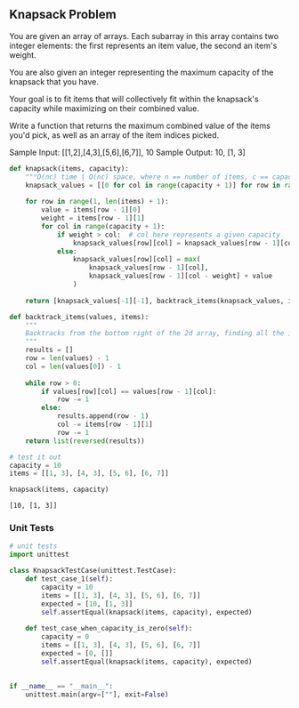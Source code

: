 ## Knapsack Problem
You are given an array of arrays. Each subarray in this array contains two integer elements: the first represents an item value, the second an item's weight.

You are also given an integer representing the maximum capacity of the knapsack that you have.

Your goal is to fit items that will collectively fit within the knapsack's capacity while maximizing on their combined value.

Write a function that returns the maximum combined value of the items you'd pick, as well as an array of the item indices picked.

Sample Input: [[1,2],[4,3],[5,6],[6,7]], 10
Sample Output: 10, [1, 3]




```python
def knapsack(items, capacity):
    """O(nc) time | O(nc) space, where n == number of items, c == capacity"""
    knapsack_values = [[0 for col in range(capacity + 1)] for row in range(len(items) + 1)]
    
    for row in range(1, len(items) + 1):
        value = items[row - 1][0]
        weight = items[row - 1][1]
        for col in range(capacity + 1):
            if weight > col:  # col here represents a given capacity
                knapsack_values[row][col] = knapsack_values[row - 1][col]
            else:
                knapsack_values[row][col] = max(
                    knapsack_values[row - 1][col],
                    knapsack_values[row - 1][col - weight] + value
                )
    
    return [knapsack_values[-1][-1], backtrack_items(knapsack_values, items)]

def backtrack_items(values, items):
    """
    Backtracks from the bottom right of the 2d array, finding all the items that were put in the knapsack.
    """
    results = []
    row = len(values) - 1
    col = len(values[0]) - 1
    
    while row > 0:
        if values[row][col] == values[row - 1][col]:
            row -= 1
        else:
            results.append(row - 1)
            col -= items[row - 1][1]
            row -= 1
    return list(reversed(results))
```


```python
# test it out
capacity = 10
items = [[1, 3], [4, 3], [5, 6], [6, 7]]

knapsack(items, capacity)
```




    [10, [1, 3]]



### Unit Tests


```python
# unit tests
import unittest

class KnapsackTestCase(unittest.TestCase):
    def test_case_1(self):
        capacity = 10
        items = [[1, 3], [4, 3], [5, 6], [6, 7]]
        expected = [10, [1, 3]]
        self.assertEqual(knapsack(items, capacity), expected)
        
    def test_case_when_capacity_is_zero(self):
        capacity = 0
        items = [[1, 3], [4, 3], [5, 6], [6, 7]]
        expected = [0, []]
        self.assertEqual(knapsack(items, capacity), expected)
        
        
if __name__ == "__main__":
    unittest.main(argv=[""], exit=False)
```
